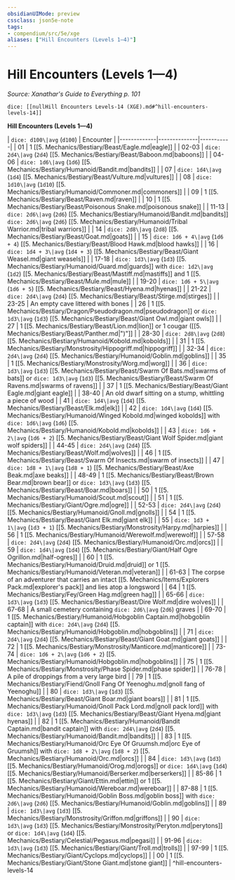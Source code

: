 ```yaml
---
obsidianUIMode: preview
cssclass: json5e-note
tags:
- compendium/src/5e/xge
aliases: ["Hill Encounters (Levels 1—4)"]
---
```

# Hill Encounters (Levels 1—4)
*Source: Xanathar's Guide to Everything p. 101* 

`dice: [[nullHill Encounters Levels-14 (XGE).md#^hill-encounters-levels-14]]`

**Hill Encounters (Levels 1—4)**

| `dice: d100\|avg` (`d100`) | Encounter |
|-------------|--------------|-----------|
| 01 | 1 [[5. Mechanics/Bestiary/Beast/Eagle.md|eagle]] |
| 02-03 | `dice: 2d4\|avg` (`2d4`) [[5. Mechanics/Bestiary/Beast/Baboon.md|baboons]] |
| 04-06 | `dice: 1d6\|avg` (`1d6`) [[5. Mechanics/Bestiary/Humanoid/Bandit.md|bandits]] |
| 07 | `dice: 1d4\|avg` (`1d4`) [[5. Mechanics/Bestiary/Beast/Vulture.md|vultures]] |
| 08 | `dice: 1d10\|avg` (`1d10`) [[5. Mechanics/Bestiary/Humanoid/Commoner.md|commoners]] |
| 09 | 1 [[5. Mechanics/Bestiary/Beast/Raven.md|raven]] |
| 10 | 1 [[5. Mechanics/Bestiary/Beast/Poisonous Snake.md|poisonous snake]] |
| 11-13 | `dice: 2d6\|avg` (`2d6`) [[5. Mechanics/Bestiary/Humanoid/Bandit.md|bandits]] `dice: 2d6\|avg` (`2d6`) [[5. Mechanics/Bestiary/Humanoid/Tribal Warrior.md|tribal warriors]] |
| 14 | `dice: 2d8\|avg` (`2d8`) [[5. Mechanics/Bestiary/Beast/Goat.md|goats]] |
| 15 | `dice: 1d6 + 4\|avg` (`1d6 + 4`) [[5. Mechanics/Bestiary/Beast/Blood Hawk.md|blood hawks]] |
| 16 | `dice: 1d4 + 3\|avg` (`1d4 + 3`) [[5. Mechanics/Bestiary/Beast/Giant Weasel.md|giant weasels]] |
| 17-18 | `dice: 1d3\|avg` (`1d3`) [[5. Mechanics/Bestiary/Humanoid/Guard.md|guards]] with `dice: 1d2\|avg` (`1d2`) [[5. Mechanics/Bestiary/Beast/Mastiff.md|mastiffs]] and 1 [[5. Mechanics/Bestiary/Beast/Mule.md|mule]] |
| 19-20 | `dice: 1d6 + 5\|avg` (`1d6 + 5`) [[5. Mechanics/Bestiary/Beast/Hyena.md|hyenas]] |
| 21-22 | `dice: 2d4\|avg` (`2d4`) [[5. Mechanics/Bestiary/Beast/Stirge.md|stirges]] |
| 23-25 | An empty cave littered with bones |
| 26 | 1 [[5. Mechanics/Bestiary/Dragon/Pseudodragon.md|pseudodragon]] or `dice: 1d3\|avg` (`1d3`) [[5. Mechanics/Bestiary/Beast/Giant Owl.md|giant owls]] |
| 27 | 1 [[5. Mechanics/Bestiary/Beast/Lion.md|lion]] or 1 cougar ([[5. Mechanics/Bestiary/Beast/Panther.md|")"]] |
| 28-30 | `dice: 2d8\|avg` (`2d8`) [[5. Mechanics/Bestiary/Humanoid/Kobold.md|kobolds]] |
| 31 | 1 [[5. Mechanics/Bestiary/Monstrosity/Hippogriff.md|hippogriff]] |
| 32-34 | `dice: 2d4\|avg` (`2d4`) [[5. Mechanics/Bestiary/Humanoid/Goblin.md|goblins]] |
| 35 | 1 [[5. Mechanics/Bestiary/Monstrosity/Worg.md|worg]] |
| 36 | `dice: 1d3\|avg` (`1d3`) [[5. Mechanics/Bestiary/Beast/Swarm Of Bats.md|swarms of bats]] or `dice: 1d3\|avg` (`1d3`) [[5. Mechanics/Bestiary/Beast/Swarm Of Ravens.md|swarms of ravens]] |
| 37 | 1 [[5. Mechanics/Bestiary/Beast/Giant Eagle.md|giant eagle]] |
| 38-40 | An old dwarf sitting on a stump, whittling a piece of wood |
| 41 | `dice: 1d4\|avg` (`1d4`) [[5. Mechanics/Bestiary/Beast/Elk.md|elk]] |
| 42 | `dice: 1d4\|avg` (`1d4`) [[5. Mechanics/Bestiary/Humanoid/Winged Kobold.md|winged kobolds]] with `dice: 1d6\|avg` (`1d6`) [[5. Mechanics/Bestiary/Humanoid/Kobold.md|kobolds]] |
| 43 | `dice: 1d6 + 2\|avg` (`1d6 + 2`) [[5. Mechanics/Bestiary/Beast/Giant Wolf Spider.md|giant wolf spiders]] |
| 44-45 | `dice: 2d4\|avg` (`2d4`) [[5. Mechanics/Bestiary/Beast/Wolf.md|wolves]] |
| 46 | 1 [[5. Mechanics/Bestiary/Beast/Swarm Of Insects.md|swarm of insects]] |
| 47 | `dice: 1d8 + 1\|avg` (`1d8 + 1`) [[5. Mechanics/Bestiary/Beast/Axe Beak.md|axe beaks]] |
| 48-49 | 1 [[5. Mechanics/Bestiary/Beast/Brown Bear.md|brown bear]] or `dice: 1d3\|avg` (`1d3`) [[5. Mechanics/Bestiary/Beast/Boar.md|boars]] |
| 50 | 1 [[5. Mechanics/Bestiary/Humanoid/Scout.md|scout]] |
| 51 | 1 [[5. Mechanics/Bestiary/Giant/Ogre.md|ogre]] |
| 52-53 | `dice: 2d4\|avg` (`2d4`) [[5. Mechanics/Bestiary/Humanoid/Gnoll.md|gnolls]] |
| 54 | 1 [[5. Mechanics/Bestiary/Beast/Giant Elk.md|giant elk]] |
| 55 | `dice: 1d3 + 1\|avg` (`1d3 + 1`) [[5. Mechanics/Bestiary/Monstrosity/Harpy.md|harpies]] |
| 56 | 1 [[5. Mechanics/Bestiary/Humanoid/Werewolf.md|werewolf]] |
| 57-58 | `dice: 2d4\|avg` (`2d4`) [[5. Mechanics/Bestiary/Humanoid/Orc.md|orcs]] |
| 59 | `dice: 1d4\|avg` (`1d4`) [[5. Mechanics/Bestiary/Giant/Half Ogre Ogrillon.md|half-ogres]] |
| 60 | 1 [[5. Mechanics/Bestiary/Humanoid/Druid.md|druid]] or 1 [[5. Mechanics/Bestiary/Humanoid/Veteran.md|veteran]] |
| 61-63 | The corpse of an adventurer that carries an intact [[5. Mechanics/Items/Explorers Pack.md|explorer's pack]] and lies atop a longsword |
| 64 | 1 [[5. Mechanics/Bestiary/Fey/Green Hag.md|green hag]] |
| 65-66 | `dice: 1d3\|avg` (`1d3`) [[5. Mechanics/Bestiary/Beast/Dire Wolf.md|dire wolves]] |
| 67-68 | A small cemetery containing `dice: 2d6\|avg` (`2d6`) graves |
| 69-70 | 1 [[5. Mechanics/Bestiary/Humanoid/Hobgoblin Captain.md|hobgoblin captain]] with `dice: 2d4\|avg` (`2d4`) [[5. Mechanics/Bestiary/Humanoid/Hobgoblin.md|hobgoblins]] |
| 71 | `dice: 2d4\|avg` (`2d4`) [[5. Mechanics/Bestiary/Beast/Giant Goat.md|giant goats]] |
| 72 | 1 [[5. Mechanics/Bestiary/Monstrosity/Manticore.md|manticore]] |
| 73-74 | `dice: 1d6 + 2\|avg` (`1d6 + 2`) [[5. Mechanics/Bestiary/Humanoid/Hobgoblin.md|hobgoblins]] |
| 75 | 1 [[5. Mechanics/Bestiary/Monstrosity/Phase Spider.md|phase spider]] |
| 76-78 | A pile of droppings from a very large bird |
| 79 | 1 [[5. Mechanics/Bestiary/Fiend/Gnoll Fang Of Yeenoghu.md|gnoll fang of Yeenoghu]] |
| 80 | `dice: 1d3\|avg` (`1d3`) [[5. Mechanics/Bestiary/Beast/Giant Boar.md|giant boars]] |
| 81 | 1 [[5. Mechanics/Bestiary/Humanoid/Gnoll Pack Lord.md|gnoll pack lord]] with `dice: 1d3\|avg` (`1d3`) [[5. Mechanics/Bestiary/Beast/Giant Hyena.md|giant hyenas]] |
| 82 | 1 [[5. Mechanics/Bestiary/Humanoid/Bandit Captain.md|bandit captain]] with `dice: 2d4\|avg` (`2d4`) [[5. Mechanics/Bestiary/Humanoid/Bandit.md|bandits]] |
| 83 | 1 [[5. Mechanics/Bestiary/Humanoid/Orc Eye Of Gruumsh.md|orc Eye of Gruumsh]] with `dice: 1d8 + 2\|avg` (`1d8 + 2`) [[5. Mechanics/Bestiary/Humanoid/Orc.md|orcs]] |
| 84 | `dice: 1d3\|avg` (`1d3`) [[5. Mechanics/Bestiary/Humanoid/Orog.md|orogs]] or `dice: 1d4\|avg` (`1d4`) [[5. Mechanics/Bestiary/Humanoid/Berserker.md|berserkers]] |
| 85-86 | 1 [[5. Mechanics/Bestiary/Giant/Ettin.md|ettin]] or 1 [[5. Mechanics/Bestiary/Humanoid/Wereboar.md|wereboar]] |
| 87-88 | 1 [[5. Mechanics/Bestiary/Humanoid/Goblin Boss.md|goblin boss]] with `dice: 2d6\|avg` (`2d6`) [[5. Mechanics/Bestiary/Humanoid/Goblin.md|goblins]] |
| 89 | `dice: 1d3\|avg` (`1d3`) [[5. Mechanics/Bestiary/Monstrosity/Griffon.md|griffons]] |
| 90 | `dice: 1d3\|avg` (`1d3`) [[5. Mechanics/Bestiary/Monstrosity/Peryton.md|perytons]] or `dice: 1d4\|avg` (`1d4`) [[5. Mechanics/Bestiary/Celestial/Pegasus.md|pegasi]] |
| 91-96 | `dice: 1d3\|avg` (`1d3`) [[5. Mechanics/Bestiary/Giant/Troll.md|trolls]] |
| 97-99 | 1 [[5. Mechanics/Bestiary/Giant/Cyclops.md|cyclops]] |
| 00 | 1 [[5. Mechanics/Bestiary/Giant/Stone Giant.md|stone giant]] |
^hill-encounters-levels-14